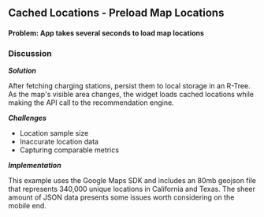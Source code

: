 ## Cached Locations - Preload Map Locations 
#### Problem: App takes several seconds to load map locations

### Discussion
***Solution***

After fetching charging stations, persist them to local storage in an R-Tree. As the map's visible area changes, the widget loads cached locations while making the API call to the recommendation engine.

***Challenges***

- Location sample size
- Inaccurate location data
- Capturing comparable metrics

***Implementation*** 

This example uses the Google Maps SDK and includes an 80mb geojson file that represents 340,000 unique locations in California and Texas. The sheer amount of JSON data presents some issues worth considering on the mobile end. 

